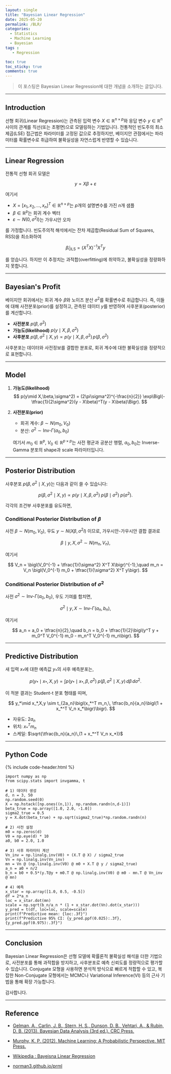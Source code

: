 ```yaml
---
layout: single
title: "Bayesian Linear Regression"
date: 2025-05-20
permalink: /BLR/
categories:
  - Statistics
  - Machine Learning
  - Bayesian
tags :
   - Regression

toc: true
toc_sticky: true
comments: true
---
```


> 이 포스팅은 Bayesian Linear Regression에 대한 개념을 소개하는 글입니다.

---

## Introduction

선형 회귀(Linear Regression)는 관측된 입력 변수 $X\in\mathbb{R}^{n\times p}$와 응답 변수 $y\in\mathbb{R}^n$ 사이의 관계를 직선(또는 초평면)으로 모델링하는 기법입니다. 전통적인 빈도주의 최소제곱(LSE) 접근법은 파라미터를 고정된 값으로 추정하지만, 베이지안 관점에서는 파라미터를 확률변수로 취급하여 불확실성을 자연스럽게 반영할 수 있습니다.

---

## Linear Regression

전통적 선형 회귀 모델은

$$y = X\beta + \varepsilon$$

여기서

- $X = [x_1,\,x_2,\dots,\,x_n]^T\in\mathbb{R}^{n\times p}$는 $p$개의 설명변수를 가진 $n$개 샘플  
- $\beta\in\mathbb{R}^p$는 회귀 계수 벡터  
- $\varepsilon\sim N(0,\,\sigma^2 I)$는 가우시안 오차  

를 가정합니다. 빈도주의적 해석에서는 잔차 제곱합(Residual Sum of Squares, RSS)을 최소화하여

$$\hat{\beta}_{\mathrm{OLS}} = (X^T X)^{-1} X^T y$$

를 얻습니다. 하지만 이 추정치는 과적합(overfitting)에 취약하고, 불확실성을 정량화하지 못합니다.

---

## Bayesian's Profit

베이지안 회귀에서는 회귀 계수 $\beta$와 노이즈 분산 $\sigma^2$를 확률변수로 취급합니다. 즉, 이들에 대해 사전분포(prior)를 설정하고, 관측된 데이터 $y$를 반영하여 사후분포(posterior)를 계산합니다.

- **사전분포** $p(\beta,\sigma^2)$  
- **가능도(likelihood)** $p(y\mid X,\beta,\sigma^2)$  
- **사후분포** $p(\beta,\sigma^2\mid X,y) \propto p(y\mid X,\beta,\sigma^2)\,p(\beta,\sigma^2)$

사후분포는 데이터와 사전정보를 결합한 분포로, 회귀 계수에 대한 불확실성을 정량적으로 표현합니다.

---

## Model

1. **가능도(likelihood)**  
   $$
   p(y\mid X,\beta,\sigma^2) = (2\pi\sigma^2)^{-\frac{n}{2}} \exp\Bigl(-\tfrac{1}{2\sigma^2}(y - X\beta)^T(y - X\beta)\Bigr).
   $$

2. **사전분포(prior)**  
   - 회귀 계수: $\beta\sim N(m_0,\,V_0)$  
   - 분산: $\sigma^2\sim \mathrm{Inv}\text{-}\Gamma(a_0,\,b_0)$

   여기서 $m_0\in\mathbb{R}^p$, $V_0\in\mathbb{R}^{p\times p}$는 사전 평균과 공분산 행렬, $a_0,b_0$는 Inverse-Gamma 분포의 shape과 scale 파라미터입니다.

---

## Posterior Distribution

사후분포 $p(\beta,\sigma^2\mid X,y)$는 다음과 같이 쓸 수 있습니다:

$$
p(\beta,\sigma^2\mid X,y) \propto p(y\mid X,\beta,\sigma^2)\;p(\beta\mid\sigma^2)\;p(\sigma^2).
$$

각각의 조건부 사후분포를 유도하면,

### Conditional Posterior Distribution of $\beta$ 

사전 $\beta\sim N(m_0,V_0)$, 우도 $y\sim N(X\beta,\sigma^2 I)$ 이므로, 가우시안-가우시안 결합 결과로

$$
\beta\mid y, X, \sigma^2 \sim N(m_n, \, V_n),
$$

여기서

$$
V_n = \bigl(V_0^{-1} + \tfrac{1}{\sigma^2} X^T X\bigr)^{-1},\quad
m_n = V_n \bigl(V_0^{-1} m_0 + \tfrac{1}{\sigma^2} X^T y\bigr).
$$

### Conditional Posterior Distribution of $\sigma^2$ 

사전 $\sigma^2\sim \mathrm{Inv}\text{-}\Gamma(a_0,b_0)$, 우도 기여를 합치면,

$$
\sigma^2\mid y,X \sim \mathrm{Inv}\text{-}\Gamma\bigl(a_n,\,b_n\bigr),
$$

여기서

$$
a_n = a_0 + \tfrac{n}{2},\quad
b_n = b_0 + \tfrac{1}{2}\bigl(y^T y + m_0^T V_0^{-1} m_0 - m_n^T V_0^{-1} m_n\bigr).
$$

---

## Predictive Distribution

새 입력 $x_*$에 대한 예측값 $y_*$의 사후 예측분포는,

$$
p(y_*\mid x_*,X,y) = \int p(y_*\mid x_*,\beta,\sigma^2)\;p(\beta,\sigma^2\mid X,y)\,d\beta\,d\sigma^2.
$$

이 적분 결과는 Student-t 분포 형태를 띠며,

$$
y_*\mid x_*,X,y \sim t_{2a_n}\bigl(x_*^T m_n,\, \tfrac{b_n}{a_n}\bigl(1 + x_*^T V_n x_*\bigr)\bigr).
$$

- 자유도: $2a_n$  
- 위치: $x_*^T m_n$  
- 스케일: $\sqrt{\tfrac{b_n}{a_n}\,(1 + x_*^T V_n x_*)}$  

---

## Python Code

{% include code-header.html %}
```{python}
import numpy as np
from scipy.stats import invgamma, t

# 1) 데이터 생성
d, n = 3, 50
np.random.seed(0)
X = np.hstack([np.ones((n,1)), np.random.randn(n,d-1)])
beta_true = np.array([1.0, 2.0, -1.0])
sigma2_true = 0.5
y = X.dot(beta_true) + np.sqrt(sigma2_true)*np.random.randn(n)

# 2) 사전 설정
m0 = np.zeros(d)
V0 = np.eye(d) * 10
a0, b0 = 2.0, 1.0

# 3) 사후 파라미터 계산
Vn_inv = np.linalg.inv(V0) + (X.T @ X) / sigma2_true
Vn = np.linalg.inv(Vn_inv)
mn = Vn @ (np.linalg.inv(V0) @ m0 + X.T @ y / sigma2_true)
a_n = a0 + n/2
b_n = b0 + 0.5*(y.T@y + m0.T @ np.linalg.inv(V0) @ m0 - mn.T @ Vn_inv @ mn)

# 4) 예측
x_star = np.array([1.0, 0.5, -0.5])
df = 2*a_n
loc = x_star.dot(mn)
scale = np.sqrt(b_n/a_n * (1 + x_star.dot(Vn).dot(x_star)))
y_pred = t(df, loc=loc, scale=scale)
print(f"Predictive mean: {loc:.3f}")
print(f"Predictive 95% CI: {y_pred.ppf(0.025):.3f}, {y_pred.ppf(0.975):.3f}")
```

---

## Conclusion
Bayesian Linear Regression은 선형 모델에 확률론적 불확실성 해석을 더한 기법으로, 사전분포를 통해 과적합을 방지하고, 사후분포로 예측 신뢰도를 정량적으로 평가할 수 있습니다. Conjugate 모형을 사용하면 분석적 방식으로 빠르게 적합할 수 있고, 복잡한 Non-Conjugate 모형에서는 MCMC나 Variational Inference(VI) 등의 근사 기법을 통해 확장 가능합니다. 

감사합니다.

---

## Reference

- [Gelman, A., Carlin, J. B., Stern, H. S., Dunson, D. B., Vehtari, A., & Rubin, D. B. (2013). Bayesian Data Analysis (3rd ed.). CRC Press.](https://www.stat.columbia.edu/~gelman/book/)

- [Murphy, K. P. (2012). Machine Learning: A Probabilistic Perspective. MIT Press.](https://mitpress.mit.edu/9780262018029/machine-learning-a-probabilistic-perspective/)

- [Wikipedia : Bayeisna Linear Regression](https://en.wikipedia.org/wiki/Bayesian_linear_regression)

- [norman3.github.io/prml](https://norman3.github.io/prml/docs/chapter03/3.html)